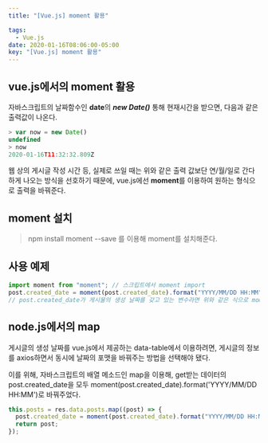 ```yaml
---
title: "[Vue.js] moment 활용"

tags:
  - Vue.js
date: 2020-01-16T08:06:00-05:00
key: "[Vue.js] moment 활용"
---
```


## vue.js에서의 moment 활용

<!--more-->

자바스크립트의 날짜함수인 **date**의 **_new Date()_** 통해 현재시간을 받으면, 다음과 같은 출력값이 나온다.

```javascript
> var now = new Date()
undefined
> now
2020-01-16T11:32:32.809Z
```

웹 상의 게시글 작성 시간 등, 실제로 쓰일 때는 위와 같은 출력 값보단 연/월/일로 간다하게 나오는 방식을 선호하기 때문에, vue.js에선 **moment**를 이용하여 원하는 형식으로 출력을 바꿔준다.

## moment 설치

> npm install moment --save
> 를 이용해 moment를 설치해준다.

## 사용 예제

```javascript
import moment from "moment"; // 스크립트에서 moment import
post.created_date = moment(post.created_date).format("YYYY/MM/DD HH:MM");
// post.created_date가 게시물의 생성 날짜를 갖고 있는 변수라면 위와 같은 식으로 moment를 이용
```

## node.js에서의 map

게시글의 생성 날짜를 vue.js에서 제공하는 data-table에서 이용하려면, 게시글의 정보를 axios하면서 동시에 날짜의 포맷을 바꿔주는 방법을 선택해야 됐다.

이를 위해, 자바스크립트의 배열 메소드인 map을 이용해, get받는 데이터의 post.created_date을 모두 moment(post.created_date).format('YYYY/MM/DD HH:MM')로 바꿔주었다.

```javascript
this.posts = res.data.posts.map((post) => {
  post.created_date = moment(post.created_date).format("YYYY/MM/DD HH:MM");
  return post;
});
```
